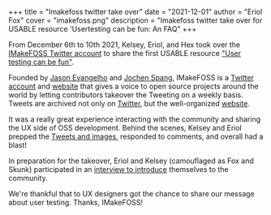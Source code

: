 +++
title = "Imakefoss twitter take over"
date = "2021-12-01"
author = "Eriol Fox"
cover = "imakefoss.png"
description = "Imakefoss twitter take over for USABLE resource 'Usertesting can be fun: An FAQ"
+++

From December 6th to 10th 2021, Kelsey, Eriol, and Hex took over the [IMakeFOSS Twitter account](https://twitter.com/imakefoss) to share the first USABLE resource ["User testing can be fun"](https://usable.itch.io/user-testing-can-be-fun-a-guide-for-oss-developers-and-tool-teams-on-how-to-user). 

Founded by [Jason Evangelho](https://twitter.com/KillYourFM) and [Jochen Spang](https://twitter.com/josp0001), IMakeFOSS is a [Twitter account](https://twitter.com/imakefoss) and [website](https://imakefoss.org/) that gives a voice to open source projects around the world by letting contributors takeover the Tweeting on a weekly basis. Tweets are archived not only on [Twitter](https://twitter.com/imakefoss), but the well-organized [website](https://imakefoss.org/). 

It was a really great experience interacting with the community and sharing the UX side of OSS development. Behind the scenes, Kelsey and Eriol prepped the [Tweets and images](https://imakefoss.org/tweets/eriolandkelsey/), responded to comments, and overall had a blast!

In preparation for the takeover, Eriol and Kelsey (camouflaged as Fox and Skunk) participated in an [interview to introduce](https://imakefoss.org/curators/eriolfoxandkelseysmith/) themselves to the community. 

We're thankful that to UX designers got the chance to share our message about user testing. Thanks, IMakeFOSS!

